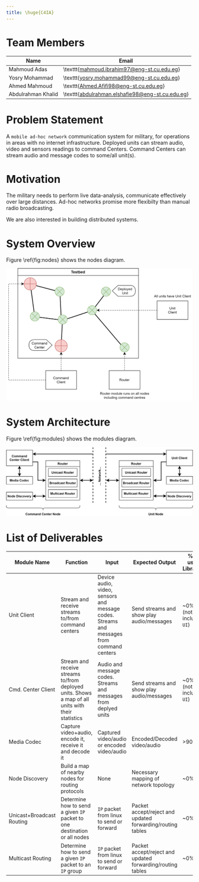```yaml
---
title: \huge{C4IA}
---
```


<!-- use this template before submitting https://drive.google.com/file/d/13Ot9Atu3ej9Qkhx067NDUw7WJr63n8wF/view?fbclid=IwAR2cSzbeAUklcX4H2SILcNGqgvFeBzn9GKeCGNjVsJfFKL69gAVUFI6j4T8 -->

# Team Members

| Name               | Email                                            |
|--------------------|--------------------------------------------------|
| Mahmoud Adas       | \texttt{mahmoud.ibrahim97@eng-st.cu.edu.eg}      |
| Yosry Mohammad     | \texttt{yosry.mohammad99@eng-st.cu.edu.eg}       |
| Ahmed Mahmoud      | \texttt{Ahmed.Afifi98@eng-st.cu.edu.eg}          |
| Abdulrahman Khalid | \texttt{abdulrahman.elshafie98@eng-st.cu.edu.eg} |

# Problem Statement
<!-- Introduction to the problem (max 30 words) -->
A `mobile ad-hoc network` communication system for military, for operations in areas with no internet infrastructure.
Deployed units can stream audio, video and sensors readings to command Centers.
Command Centers can stream audio and message codes to some/all unit(s).

# Motivation
<!-- Why are you motivated to work on this problem? (max 30 words) -->
The military needs to perform live data-analysis, communicate effectively over large distances.
Ad-hoc networks promise more flexibilty than manual radio broadcasting.

We are also interested in building distributed systems.

# System Overview

Figure \ref{fig:nodes} shows the nodes diagram.

![Nodes Diagram \label{fig:nodes}](figures/nodes_diagram.png)

# System Architecture
<!-- In this section, draw the block diagram of your system showing the flow between
different modules. -->

Figure \ref{fig:modules} shows the modules diagram.

![Modules Diagram \label{fig:modules}](figures/system_modules_diagram.png)


# List of Deliverables
<!-- State the main modules of your system with its function, inputs and expected outputs
- Number of modules must be at least equal to number of team members
- Max number of modules including the integration of whole project must not exceed 6
modules -->
| Module Name               | Function                                                                                          | Input                                                                                     | Expected Output                                            | % of used Libraries      |
|---------------------------|---------------------------------------------------------------------------------------------------|-------------------------------------------------------------------------------------------|------------------------------------------------------------|--------------------------|
| Unit Client               | Stream and receive streams to/from command centers                                                | Device audio, video, sensors and message codes. Streams and messages from command centers | Send streams and show play audio/messages                  | ~0% (not including `UI`) |
| Cmd. Center Client        | Stream and receive streams to/from deployed units. Shows a map of all units with their statistics | Audio and message codes. Streams and messages from deplyed units                          | Send streams and show play audio/messages                  | ~0% (not including `UI`) |
| Media Codec               | Capture video+audio, encode it, receive it and decode it                                          | Captured video/audio or encoded video/audio                                               | Encoded/Decoded video/audio                                | >90%                     |
| Node Discovery            | Build a map of nearby nodes for routing protocols                                                 | None                                                                                      | Necessary mapping of network topology                      | ~0%                      |
| Unicast+Broadcast Routing | Determine how to send a given `IP` packet to one destination or all nodes                         | `IP` packet from linux to send or forward                                                 | Packet accept/reject and updated forwarding/routing tables | ~0%                      |
| Multicast Routing         | Determine how to send a given `IP` packet to an `IP` group                                        | `IP` packet from linux to send or forward                                                 | Packet accept/reject and updated forwarding/routing tables | ~0%                      |

